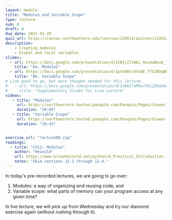 ```yaml
---
layout: module
title: "Modules and Variable Scope"
type: lecture
num: 8
draft: 0
due_date: 2021-01-29
quiz_url: https://canvas.northwestern.edu/courses/130514/quizzes/132652/
description:
    - Creating modules
    - Global and local variables
slides:
  - url: https://docs.google.com/presentation/d/1CN3jITiHKL-9az4aNvoA_fqKwrYVNj7wywabWtjoTw0/edit?usp=sharing
    title: "8a. Modules"
  - url: https://docs.google.com/presentation/d/1ptk0WirXVv6E_ff5ZKDqBR0W0ymdpfM9qpDVHVb_zAU/edit?usp=sharing
    title: "8b. Variable Scope"
# Link good to go, but more thought needed for this lecture.
#   - url: https://docs.google.com/presentation/d/1zW91foM5w71Ki22KwUmx0TZaUODpcQnY7VatcL_g0fg/edit?usp=sharing
#     title: "Supplementary Slides for Live Lecture"
videos:
   - title: "Modules"
     url: https://northwestern.hosted.panopto.com/Panopto/Pages/Viewer.aspx?id=44f8da9c-4559-4ce3-aa3d-aca000063181
     duration: "20:05"
   - title: "Variable Scope"
     url: https://northwestern.hosted.panopto.com/Panopto/Pages/Viewer.aspx?id=0f491060-651e-4e02-9c77-aca0000630e5
     duration: "16:43"


exercise_url: "lecture08.zip"
readings:
  - title: "Ch12: Modules"
    author: "Heinold"
    url: https://www.brianheinold.net/python/A_Practical_Introduction_to_Python_Programming_Heinold.pdf
    notes: "Skim sections 12.1 through 12.4."
---
```


In today's pre-recorded lectures, we are going to go over:
1. Modules: a way of organizing and reusing code, and
2. Variable scope: what parts of memory can your program access at any given time?

In live lecture, we will pick up from Wednesday and try our diamond exercise again (without rushing through it). 